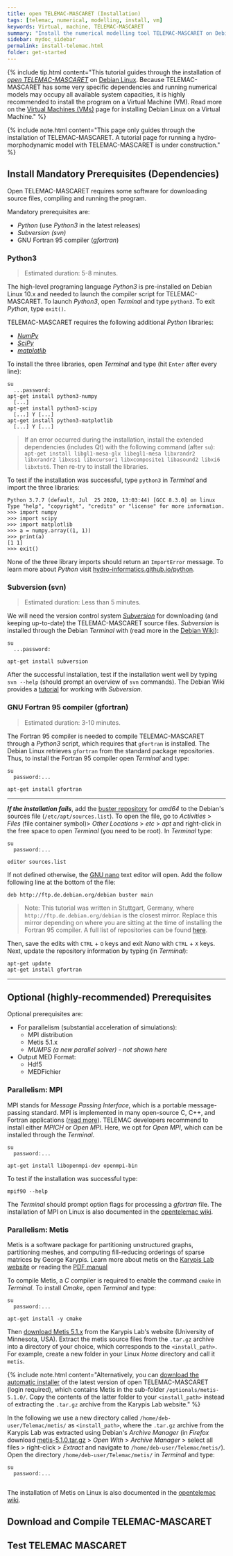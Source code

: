```yaml
---
title: open TELEMAC-MASCARET (Installation)
tags: [telemac, numerical, modelling, install, vm]
keywords: Virtual, machine, TELEMAC-MASCARET
summary: "Install the numerical modelling tool TELEMAC-MASCARET on Debian Linux."
sidebar: mydoc_sidebar
permalink: install-telemac.html
folder: get-started
---
```


{% include tip.html content="This tutorial guides through the installation of [*open TELEMAC-MASCARET*](http://www.opentelemac.org/) on [Debian Linux](https://www.debian.org/). Because TELEMAC-MASCARET has some very specific dependencies and running numerical models may occupy all available system capacities, it is highly recommended to install the program on a Virtual Machine (VM). Read more on the [Virtual Machines (VMs)](vm.html) page for installing Debian Linux on a Virtual Machine." %}

{% include note.html content="This page only guides through the installation of TELEMAC-MASCARET. A tutorial page for running a hydro-morphodynamic model with TELEMAC-MASCARET is under construction." %}

## Install Mandatory Prerequisites (Dependencies)

Open TELEMAC-MASCARET requires some software for downloading source files, compiling and running the program.

Mandatory prerequisites are:
* *Python* (use *Python3* in the latest releases)
* *Subversion (svn)*
* GNU Fortran 95 compiler (*gfortran*)


### Python3

> Estimated duration: 5-8 minutes.

The high-level programing language *Python3* is pre-installed on Debian Linux 10.x and needed to launch the compiler script for TELEMAC-MASCARET. To launch *Python3*, open *Terminal* and type `python3`. To exit *Python*, type `exit()`.

TELEMAC-MASCARET requires the following additional *Python* libraries:

* [*NumPy*](https://numpy.org/)
* [*SciPy*](https://scipy.org/)
* [*matplotlib*](https://matplotlib.org/)
 
To install the three libraries, open *Terminal* and type (hit `Enter` after every line):

```
su
  ...password:
apt-get install python3-numpy
  [...]
apt-get install python3-scipy
  [...] Y [...]
apt-get install python3-matplotlib
  [...] Y [...]
```

> If an error occurred during the installation, install the extended dependencies (includes Qt) with the following command (after `su`): `apt-get install libgl1-mesa-glx libegl1-mesa libxrandr2 libxrandr2 libxss1 libxcursor1 libxcomposite1 libasound2 libxi6 libxtst6`. Then re-try to install the libraries.

To test if the installation was successful, type `python3` in *Terminal* and import the three libraries:

```
Python 3.7.7 (default, Jul  25 2020, 13:03:44) [GCC 8.3.0] on linux
Type "help", "copyright", "credits" or "license" for more information.
>>> import numpy
>>> import scipy
>>> import matplotlib
>>> a = numpy.array((1, 1))
>>> print(a)
[1 1]
>>> exit()
```

None of the three library imports should return an `ImportError` message. To learn more about *Python* visit [hydro-informatics.github.io/python](https://hydro-informatics.github.io/python.html).

### Subversion (svn)

> Estimated duration: Less than 5 minutes.

We will need the version control system [*Subversion*](https://wiki.debian.org/SVNTutorial) for downloading (and keeping up-to-date) the TELEMAC-MASCARET source files. *Subversion* is installed through the Debian *Terminal* with (read more in the [Debian Wiki](https://wiki.debian.org/Subversion)):

```
su
  ...password:

apt-get install subversion
```

After the successful installation, test if the installation went well by typing `svn --help` (should prompt an overview of `svn` commands). The Debian Wiki provides a [tutorial](https://wiki.debian.org/SVNTutorial) for working with *Subversion*.

### GNU Fortran 95 compiler (gfortran)

> Estimated duration: 3-10 minutes.

The Fortran 95 compiler is needed to compile TELEMAC-MASCARET through a *Python3* script, which requires that `gfortran` is installed. The Debian Linux retrieves `gfortran` from the standard package repositories. Thus, to install the Fortran 95 compiler open *Terminal* and type:

```
su 
  password:...

apt-get install gfortran
```

***

***If the installation fails***, add the [buster repository](https://packages.debian.org/buster/gfortran) for *amd64* to the Debian's sources file (`/etc/apt/sources.list`). To open the file, go to *Activities* > *Files* (file container symbol)> *Other Locations* > *etc* > *apt* and right-click in the free space to open *Terminal* (you need to be root). In *Terminal* type:

```
su 
  password:...

editor sources.list
```

If not defined otherwise, the [GNU nano](https://www.nano-editor.org/) text editor will open. Add the follow following line at the bottom of the file:

```
deb http://ftp.de.debian.org/debian buster main 
``` 

> Note: This tutorial was written in Stuttgart, Germany, where `http://ftp.de.debian.org/debian` is the closest mirror. Replace this mirror depending on where you are sitting at the time of installing the Fortran 95 compiler. A full list of repositories can be found [here](https://packages.debian.org/buster/amd64/gfortran-multilib/download).

Then, save the edits with `CTRL` + `O` keys and exit *Nano* with `CTRL` + `X` keys. Next, update the repository information by typing (in *Terminal*):

```
apt-get update
apt-get install gfortran
```

***

## Optional (highly-recommended) Prerequisites

Optional prerequisites are:

* For parallelism (substantial acceleration of simulations):
    + MPI distribution
    + Metis 5.1.x
    + *MUMPS (a new parallel solver) - not shown here*
* Output MED Format:
    + Hdf5
    + MEDFichier 

### Parallelism: MPI

MPI stands for *Message Passing Interface*, which is a portable message-passing standard. MPI is implemented in many open-source C, C++, and Fortran applications ([read more](https://en.wikipedia.org/wiki/Message_Passing_Interface)). TELEMAC developers recommend to install either *MPICH* or *Open MPI*. Here, we opt for *Open MPI*, which can be installed through the *Terminal*.

```
su 
  password:...

apt-get install libopenmpi-dev openmpi-bin
```

To test if the installation was successful type:

```
mpif90 --help
```

The *Terminal* should prompt option flags for processing a *gfortran* file. The installation of MPI on Linux is also documented in the [opentelemac wiki](http://wiki.opentelemac.org/doku.php?id=installation_linux_mpi).

### Parallelism: Metis

Metis is a software package for partitioning unstructured graphs, partitioning meshes, and computing fill-reducing orderings of sparse matrices by George Karypis. Learn more about metis on the [Karypis Lab website](http://glaros.dtc.umn.edu/gkhome/metis/metis/download) or reading the [PDF manual](http://glaros.dtc.umn.edu/gkhome/fetch/sw/metis/manual.pdf)

To compile Metis, a *C* compiler is required to enable the command `cmake` in *Terminal*. To install *Cmake*, open *Terminal* and type:

```
su 
  password:...

apt-get install -y cmake
```

Then [download Metis 5.1.x](http://glaros.dtc.umn.edu/gkhome/metis/metis/download) from the Karypis Lab's website (University of Minnesota, USA).  Extract the metis source files from the `.tar.gz` archive into a directory of your choice, which corresponds to the `<install_path>`. For example, create a new folder in your Linux *Home* directory and call it `metis`.

{% include note.html content="Alternatively, you can [download the automatic installer](http://opentelemac.org/index.php/download) of the latest version of open TELEMAC-MASCARET (login required), which contains Metis in the sub-folder `/optionals/metis-5.1.0/`. Copy the contents of the latter folder to your `<install_path>` instead of extracting the `.tar.gz` archive from the Karypis Lab website." %}


In the following we use a new directory called `/home/deb-user/Telemac/metis/` as `<install_path>`, where the `.tar.gz` archive from the Karypis Lab was extracted using Debian's *Archive Manager* (in *Firefox* download [metis-5.1.0.tar.gz](http://glaros.dtc.umn.edu/gkhome/fetch/sw/metis/metis-5.1.0.tar.gz) > *Open With* > *Archive Manager* > select all files > right-click > *Extract* and navigate to `/home/deb-user/Telemac/metis/`). Open the directory `/home/deb-user/Telemac/metis/` in *Terminal* and type:

```
su 
  password:...


```



The installation of Metis on Linux is also documented in the [opentelemac wiki](http://wiki.opentelemac.org/doku.php?id=installation_linux_metis).

## Download and Compile TELEMAC-MASCARET


## Test TELEMAC MASCARET



